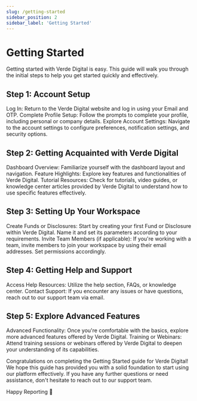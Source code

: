 ```yaml
---
slug: /getting-started
sidebar_position: 2
sidebar_label: 'Getting Started'
---
```


# Getting Started

Getting started with Verde Digital is easy. This guide will walk you through the initial steps to help you get started quickly and effectively.

## Step 1: Account Setup
Log In: Return to the Verde Digital website and log in using your Email and OTP.
Complete Profile Setup: Follow the prompts to complete your profile, including personal or company details.
Explore Account Settings: Navigate to the account settings to configure preferences, notification settings, and security options.

## Step 2: Getting Acquainted with Verde Digital
Dashboard Overview: Familiarize yourself with the dashboard layout and navigation.
Feature Highlights: Explore key features and functionalities of Verde Digital.
Tutorial Resources: Check for tutorials, video guides, or knowledge center articles provided by Verde Digital to understand how to use specific features effectively.

## Step 3: Setting Up Your Workspace
Create Funds or Disclosures: Start by creating your first Fund or Disclosure within Verde Digital. Name it and set its parameters according to your requirements.
Invite Team Members (if applicable): If you're working with a team, invite members to join your workspace by using their email addresses. Set permissions accordingly.

## Step 4: Getting Help and Support
Access Help Resources: Utilize the help section, FAQs, or knowledge center.
Contact Support: If you encounter any issues or have questions, reach out to our support team via email.

## Step 5: Explore Advanced Features
Advanced Functionality: Once you're comfortable with the basics, explore more advanced features offered by Verde Digital.
Training or Webinars: Attend training sessions or webinars offered by Verde Digital to deepen your understanding of its capabilities.

Congratulations on completing the Getting Started guide for Verde Digital! We hope this guide has provided you with a solid foundation to start using our platform effectively. If you have any further questions or need assistance, don't hesitate to reach out to our support team.

Happy Reporting 🙂
